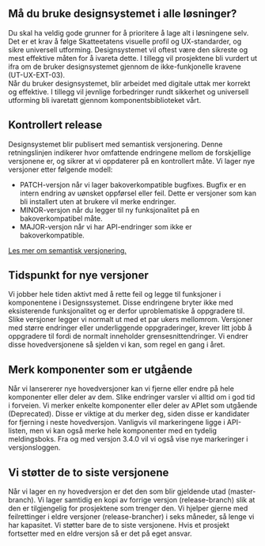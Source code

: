 ## Må du bruke designsystemet i alle løsninger?

Du skal ha veldig gode grunner for å prioritere å lage alt i løsningene selv. Det er et krav å følge Skatteetatens visuelle profil og UX-standarder, og sikre universell utforming. Designsystemet vil oftest være den sikreste og mest effektive måten for å ivareta dette. I tillegg vil prosjektene bli vurdert ut ifra om de bruker designsystemet gjennom de ikke-funkjonelle kravene (UT-UX-EXT-03).  
Når du bruker designsystemet, blir arbeidet med digitale uttak mer korrekt og effektive. I tillegg vil jevnlige forbedringer rundt sikkerhet og universell utforming bli ivaretatt gjennom komponentsbiblioteket vårt.

## Kontrollert release

Designsystemet blir publisert med semantisk versjonering. Denne retningslinjen indikerer hvor omfattende endringene mellom de forskjellige versjonene er, og sikrer at vi oppdaterer på en kontrollert måte. Vi lager nye versjoner etter følgende modell:

- PATCH-versjon når vi lager bakoverkompatible bugfixes. Bugfix er en intern endring av uønsket oppførsel eller feil. Dette er versjoner som kan bli installert uten at brukere vil merke endringer.
- MINOR-versjon når du legger til ny funksjonalitet på en bakoverkompatibel måte.
- MAJOR-versjon når vi har API-endringer som ikke er bakoverkompatible.

<p><a class="brodtekst-link" href="https://semver.org/">Les mer om semantisk versjonering.</a></p>

## Tidspunkt for nye versjoner

Vi jobber hele tiden aktivt med å rette feil og legge til funksjoner i komponentene i Designssystemet. Disse endringene bryter ikke med eksisterende funksjonalitet og er derfor uproblematiske å oppgradere til. Slike versjoner legger vi normalt ut med et par ukers mellomrom. Versjoner med større endringer eller underliggende oppgraderinger, krever litt jobb å oppgradere til fordi de normalt inneholder grensesnittendringer. Vi endrer disse hovedversjonene så sjelden vi kan, som regel en gang i året.

## Merk komponenter som er utgående

Når vi lansererer nye hovedversjoner kan vi fjerne eller endre på hele komponenter eller deler av dem. Slike endringer varsler vi alltid om i god tid i forveien. Vi merker enkelte komponenter eller deler av APIet som utgående (Deprecated). Disse er viktige at du merker deg, siden disse er kandidater for fjerning i neste hovedversjon. Vanligvis vil markeringene ligge i API-listen, men vi kan også merke hele komponenter med en tydelig meldingsboks. Fra og med versjon 3.4.0 vil vi også vise nye markeringer i versjonsloggen.

## Vi støtter de to siste versjonene

Når vi lager en ny hovedversjon er det den som blir gjeldende utad (master-branch). Vi lager samtidig en kopi av forrige versjon (release-branch) slik at den er tilgjengelig for prosjektene som trenger den. Vi hjelper gjerne med feilrettinger i eldre versjoner (release-brancher) i seks måneder, så lenge vi har kapasitet. Vi støtter bare de to siste versjonene. Hvis et prosjekt fortsetter med en eldre versjon så er det på eget ansvar.
